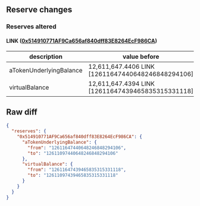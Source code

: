 ## Reserve changes

### Reserves altered

#### LINK ([0x514910771AF9Ca656af840dff83E8264EcF986CA](https://etherscan.io/address/0x514910771AF9Ca656af840dff83E8264EcF986CA))

| description | value before | value after |
| --- | --- | --- |
| aTokenUnderlyingBalance | 12,611,647.4406 LINK [12611647440648246848294106] | 12,611,097.4406 LINK [12611097440648246848294106] |
| virtualBalance | 12,611,647.4394 LINK [12611647439465835315331118] | 12,611,097.4394 LINK [12611097439465835315331118] |


## Raw diff

```json
{
  "reserves": {
    "0x514910771AF9Ca656af840dff83E8264EcF986CA": {
      "aTokenUnderlyingBalance": {
        "from": "12611647440648246848294106",
        "to": "12611097440648246848294106"
      },
      "virtualBalance": {
        "from": "12611647439465835315331118",
        "to": "12611097439465835315331118"
      }
    }
  }
}
```